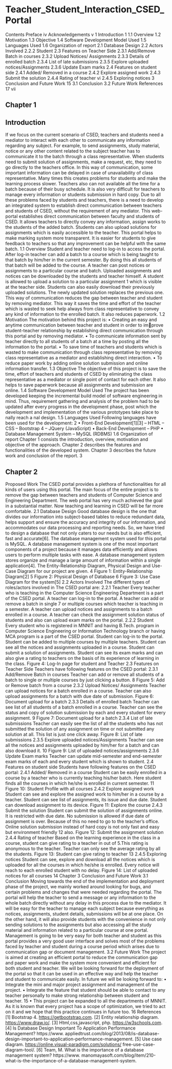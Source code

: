 # Teacher_Student_Interaction_CSED_Portal


Contents
Preface iv
Acknowledgements v
1 Introduction 1
1.1 Overview 
1.2 Motivation
1.3 Objective 
1.4 Software Development Model Used 
1.5 Languages Used 
1.6 Organization of report 
2.1 Database Design 
2.2 Actors Involved 
2.2.2 Student 
2.3 Features on Teacher Side 
2.3.1 Add/Remove Batch in courses
2.3.2 Upload Notices/ Assignments
2.3.3 Details of enrolled batch
2.3.4 List of late submissions
2.3.5 Explore uploaded notices/Assignments 
2.3.6 Update Exam marks 
2.4 Features on student side 
2.4.1 Added/ Removed in a course 
2.4.2 Explore assigned work 
2.4.3 Submit the solution
2.4.4 Rating of teacher 
vi
2.4.5 Exploring notices 
3 Conclusion and Future Work 15
3.1 Conclusion
3.2 Future Work 
References 17
vii

## Chapter 1
 ## Introduction
If we focus on the current scenario of CSED, teachers and students need a mediator to interact
with each other to communicate any information regarding any subject. For example, to send
assignments, study material, notice or any other content related to the subject teacher has to
communicate it to the batch through a class representative. When students need to submit solution
of assignments, make a request, etc, they need to go directly to the teachers office. In this way
of communication, some important information can be delayed in case of unavailability of class
representative. Many times this creates problems for students and make the learning process
slower. Teachers also can not available all the time for a batch because of their busy schedule. It
is also very difficult for teachers to manage every information or students submission in hard copy.
Due to all these problems faced by students and teachers, there is a need to develop an integrated
system to establish direct communication between teachers and students of CSED, without the
requirement of any mediator.
This web-portal establishes direct communication between faculty and students of CSED. It
allows teachers to directly convey any information, assign works to the students of the added batch.
Students can also upload solutions for assignments which is easily accessible to the teacher. This
portal helps to make marking system more transparent. It is easier for students to give feedback
to teachers so that any improvement can be helpful with the same batch.
1.1 Overview
Student and teacher need to log-in to access the portal. After log-in teacher can add a batch to
a course which is being taught to that batch by him/her in the current semester. By doing this
all students of that batch will be added to the course. A teacher can post notices or assignments
to a particular course and batch. Uploaded assignments and notices can be downloaded by the
students and teacher himself. A student is allowed to upload a solution to a particular assignment
1
which is visible at the teacher side. Students can also easily download their previously uploaded
solutions. The newly updated solution replaces the previous one.
This way of communication reduces the gap between teacher and student by removing mediator.
This way it saves the time and effort of the teacher which is wasted to seek help always from class
representative to convey any kind of information to the enrolled batch. It also reduces paperwork.
1.2 Motivation
The motivation behind this project is:
• Creating an easy and anytime communication between teacher and student in order to improve student-teacher relationship by establishing direct communication through this portal
and by removing mediator.
• To communicate information sent by teacher directly to all students of a batch at a time by
posting all the information to the portal.
• To save time of teachers and students which is wasted to make communication through
class representative by removing class representative as a mediator and establishing direct
interaction.
• To reduce paper work by adding online solution submission and online information transfer.
1.3 Objective
The objective of this project is to save the time, effort of teachers and students of CSED by
eliminating the class representative as a mediator or single point of contact for each other. It also
helps to save paperwork because all assignments and submission are online.
1.4 Software Development Model Used
The project has been developed keeping the incremental build model of software engineering in
mind. Thus, requirement gathering and analysis of the problem had to be updated after every
progress in the development phase, post which the development and implementation of the various
prototypes take place to nally reach a nal design.
1.5 Languages Used
Following languages have been used for the development:
2
• Front-End Development[1][3]
– HTML
– CSS
– Bootstrap 4
– JQuery (JavaScript)
• Back-End Development
– PHP
• Database Management System
– MySQL (RDBMS)
1.6 Organization of report
Chapter 1 consists the introduction, overview, motivation and objective of the approach.
Chapter 2 describes the features and functionalities of the developed system.
Chapter 3 describes the future work and conclusion of the report.
3
 ## Chapter 2
Proposed Work
The CSED portal provides a plethora of functionalities for all kinds of users using this portal. The
main focus of the entire project is to remove the gap between teachers and students of Computer
Science and Engineering Department. The web portal has very much achieved the goal in a
substantial matter. Now teaching and learning in CSED will be far more comfortable.
2.1 Database Design
Good database design is the one that divides our information into subject-based tables to reduce
redundant data, helps support and ensure the accuracy and integrity of our information, and
accommodates our data processing and reporting needs. So, we have tried to design a database
that not only caters to our needs but is also efficient, fast and accurate[6].
The database management system used for this portal is MySQL. A database management
system is one of the most important components of a project because it manages data efficiently
and allows users to perform multiple tasks with ease. A database management system stores
organize and manage a large amount of information within a single application[4].
The Entity-Relationship Diagram, Physical Design and Use-Case Diagram for our project are
given.
4
Figure 1: Entity-Relationship Diagram[2]
5
Figure 2: Physical Design of Database
6
Figure 3: Use Case Diagram for the system[5]
2.2 Actors Involved
The different types of roles/actors involved in The CSED portal are:
2.2.1 Teacher
Every teacher who is teaching in the Computer Science Engineering Department is a part of the
CSED portal. A teacher can log-in to the portal. A teacher can add or remove a batch in single
7
or multiple courses which teacher is teaching in a semester. A teacher can upload notices and
assignments to a batch enrolled in a course. A teacher can check the assignment solution status of
students and also can upload exam marks on the portal.
2.2.2 Student
Every student who is registered in MNNIT and having B.Tech. program in Computer Science
Engineering or Information Technology branch or having MCA program is a part of the CSED
portal. Student can log-in to the portal. Student can be added to multiple courses by multiple
teachers. Student can see all the notices and assignments uploaded in a course. Student can submit
a solution of assignments. Student can see its exam marks and can also give a rating to teachers
on the basis of its experience of learning in the class.
Figure 4: Log-In page for student and Teacher
2.3 Features on Teacher Side
Teachers have following features on the CSED portal:
2.3.1 Add/Remove Batch in courses
Teacher can add or remove all students of a batch to single or multiple courses by just clicking a
button.
8
Figure 5: Add or Remove batch from a course
2.3.2 Upload Notices/ Assignments
Teacher can upload notices for a batch enrolled in a course. Teacher can also upload assignments
for a batch with due date of submission.
Figure 6: Document upload for a batch
2.3.3 Details of enrolled batch
Teacher can see list of all students of a batch enrolled in a course. Teacher can see the status and
copy of solution submission by each and every student for every assignment.
9
Figure 7: Document upload for a batch
2.3.4 List of late submissions
Teacher can easily see the list of all the students who has not submitted the solution of any
assignment on time or not submitted any solution at all. This list is just one click away.
Figure 8: List of late submissions
2.3.5 Explore uploaded notices/Assignments
Teacher can see all the notices and assignments uploaded by him/her for a batch and can also
download it.
10
Figure 9: List of uploaded notices/assignments
2.3.6 Update Exam marks
Teacher can update mid-semester and end-semester exam marks of each and every student which
is shown to student.
2.4 Features on student side
Students have following features on the CSED portal:
2.4.1 Added/ Removed in a course
Student can be easily enrolled in a course by a teacher who is currently teaching his/her batch.
Here student finds all the courses in which he/she is enrolled in current semester.
11
Figure 10: Student Profile with all courses
2.4.2 Explore assigned work
Student can see and explore the assigned work to him/her in a course by a teacher. Student can
see list of assignments, its issue and due date. Student can download assignment to its device.
Figure 11: Explore the course
2.4.3 Submit the solution
Student can submit the solution of assignments online. It is restricted with due date. No submission
is allowed if due date of assignment is over. Because of this no need to go to the teacher’s office.
Online solution submission instead of hard copy is not only fast and easy but environment friendly
12
also.
Figure 12: Submit the assignment solution
2.4.4 Rating of teacher
Based on the learning experience in the class in a course, student can give rating to a teacher in
out of 5.This rating is anonymous to the teacher. Teacher can only see the average rating by all
the students.
Figure 13: Student can give rating to teacher
13
2.4.5 Exploring notices
Student can see, explore and download all the notices which is uploaded for all the courses in which
he/she is enrolled. Every notice will reach to each enrolled student with no delay.
Figure 14: List of uploaded notices for all courses
14
Chapter 3
Conclusion and Future Work
3.1 Conclusion
Moving towards the end of the implementation and deployment phase of the project, we mainly
worked around looking for bugs, and certain problems and changes that were needed regarding the
portal.
The portal will help the teacher to send a message or any information to the whole batch
directly without any delay in this process due to the mediator. It will be easy for the teacher
to manage each subject because everything as notices, assignments, student details, submissions
will be at one place. On the other hand, it will also provide students with the convenience in not
only sending solutions to the assignments but also accessing all the study material and information
related to a particular course at one portal.
Management is going to be very easy for both teacher and student as this portal provides a
very good user interface and solves most of the problems faced by teacher and student during a
course period which arises due to communication gap or document management.
3.2 Future Work
The project is aimed at creating an efficient portal to reduce the communication gap and paper
work and make the system more convenient and efficient for both student and teacher. We will
be looking forward for the deployment of the portal so that it can be used in an effective way and
help the teacher and student to communicate easily. In future we will be looking forward to:
• Integrate the mini and major project assignment and management of the project.
• Integrate the feature that student should be able to contact to any teacher personally to
make strong relationship between student and teacher.
15
• This project can be expanded to all the departments of MNNIT.
As it is known that every project has a scope of optimization, we tried to act on it and we hope
that this practice continues in future too.
16
References
[1] Bootstrap 4. https://getbootstrap.com.
[2] Entity relationship diagram. https://www.draw.io/.
[3] Html,css,javascript, php. https://w3schools.com.
[4] Is Database Design Important To Application Performance Management? https://www.
appliedtrust.com/blog/2013/08/is-database-design-important-to-application-performance-management.
[5] Use case diagram. https://online.visual-paradigm.com/solutions/
free-use-case-diagram-tool/.
[6] Team, M. What is the importance of a database management system? https://www.
manomayasoft.com/blog/item/210-what-is-the-importance-of-a-database-management-system.
